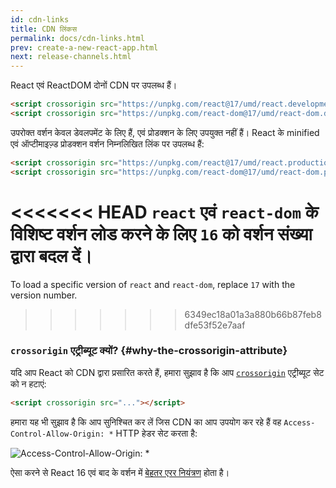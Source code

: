 ```yaml
---
id: cdn-links
title: CDN लिंकस
permalink: docs/cdn-links.html
prev: create-a-new-react-app.html
next: release-channels.html
---
```


React एवं ReactDOM दोनों CDN पर उपलब्ध हैं। 

```html
<script crossorigin src="https://unpkg.com/react@17/umd/react.development.js"></script>
<script crossorigin src="https://unpkg.com/react-dom@17/umd/react-dom.development.js"></script>
```

उपरोक्त वर्शन केवल डेवलपमेंट के लिए हैं, एवं प्रोडक्शन के लिए उपयुक्त नहीं हैं। React के minified एवं ऑप्टीमाइज़्ड प्रोडक्शन वर्शन निम्नलिखित लिंक पर उपलब्ध हैं:

```html
<script crossorigin src="https://unpkg.com/react@17/umd/react.production.min.js"></script>
<script crossorigin src="https://unpkg.com/react-dom@17/umd/react-dom.production.min.js"></script>
```

<<<<<<< HEAD
`react` एवं `react-dom` के विशिष्ट वर्शन लोड करने के लिए `16` को वर्शन संख्या द्वारा बदल दें। 
=======
To load a specific version of `react` and `react-dom`, replace `17` with the version number.
>>>>>>> 6349ec18a01a3a880b66b87feb8dfe53f52e7aaf

### `crossorigin` एट्रीब्यूट क्यों? {#why-the-crossorigin-attribute}

यदि आप React को CDN द्वारा प्रसारित करते हैं, हमारा सुझाव है कि आप [`crossorigin`](https://developer.mozilla.org/en-US/docs/Web/HTML/CORS_settings_attributes) एट्रीब्यूट सेट को न हटाएं:

```html
<script crossorigin src="..."></script>
```

हमारा यह भी सुझाव है कि आप सुनिश्चित कर लें जिस CDN का आप उपयोग कर रहे हैं वह `Access-Control-Allow-Origin: *` HTTP हेडर सेट करता है:

![Access-Control-Allow-Origin: *](../images/docs/cdn-cors-header.png)

ऐसा करने से React 16 एवं बाद के वर्शन में [बेहतर एरर नियंत्रण](/blog/2017/07/26/error-handling-in-react-16.html) होता है।
